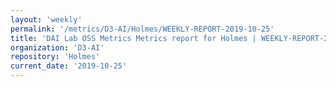 ```yaml
---
layout: 'weekly'
permalink: '/metrics/D3-AI/Holmes/WEEKLY-REPORT-2019-10-25'
title: 'DAI Lab OSS Metrics Metrics report for Holmes | WEEKLY-REPORT-2019-10-25'
organization: 'D3-AI'
repository: 'Holmes'
current_date: '2019-10-25'
---
```

